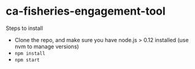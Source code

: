 # ca-fisheries-engagement-tool


Steps to install

* Clone the repo, and make sure you have node.js > 0.12 installed (use nvm to manage versions)
* `npm install`
* `npm start`
